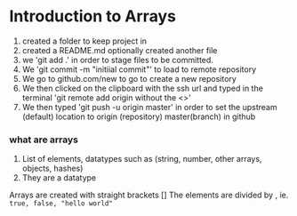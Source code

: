 # Introduction to Arrays

1. created a folder to keep project in 
2. created a README.md optionally created another file
3. we 'git add .' in order to stage files to be committed.
4. We 'git commit -m "initiial commit"' to load to remote repository
5. We go to github.com/new to go to create a new repository
6. We then clicked on the clipboard with the ssh url and typed in the terminal 'git remote add origin <paste url here> without the <>'
7. We then typed 'git push -u origin master' in order to set the upstream (default) location to origin (repository) master(branch) in github

### what are arrays
1. List of elements, datatypes such as (string, number, other arrays, objects, hashes)
2. They are a datatype

Arrays are created with straight brackets []
The elements are divided by , ie. `true, false, "hello world"`